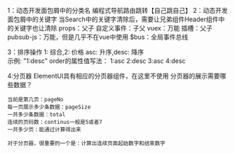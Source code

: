 1：动态开发面包屑中的分类名
编程式导航路由跳转【自己跳自己】
2：动态开发面包屑中的关键字
    当Search中的关键字清除后，需要让兄弟组件Header组件中的关键字也让清除
    props：父子
    自定义事件：子父
    vuex：万能
    插槽：父子
    pubsub-js：万能，但是几乎不在vue中使用
    $bus：全局事件总线

3：排序操作
    1: 综合,2: 价格 asc: 升序,desc: 降序  
    示例: "1:desc"
    order的属性值写法：
    1:asc
    2:desc
    3:asc
    4:desc


4:分页器
    ElementUI具有相应的分页器组件，在这里不使用
    分页器的展示需要哪些数据？

    当前是第几页：pageNo
    每一页展示多少条数据：pageSize
    一共多少条数据：total
    连续的页码数：continus一般是5或者7
    一共多少页：能通过计算得出来

    对于分页器，很重要的一个是：计算出连续页面起始数字和结束数字
    

